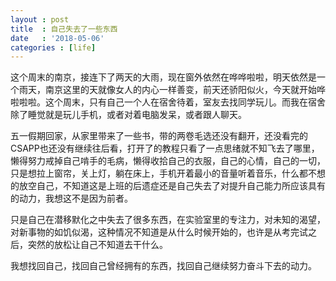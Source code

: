 ```yaml
---
layout : post
title  : 自己失去了一些东西
date   : '2018-05-06'
categories : [life]
---
```


这个周末的南京，接连下了两天的大雨，现在窗外依然在哗哗啦啦，明天依然是一个雨天，南京这里的天就像女人的内心一样善变，前天还骄阳似火，今天就开始哗啦啦啦。这个周末，只有自己一个人在宿舍待着，室友去找同学玩儿。而我在宿舍除了睡觉就是玩儿手机，或者对着电脑发呆，或者跟人聊天。

五一假期回家，从家里带来了一些书，带的两卷毛选还没有翻开，还没看完的CSAPP也还没有继续往后看，打开了的教程只看了一点思绪就不知飞去了哪里，懒得努力戒掉自己啃手的毛病，懒得收拾自己的衣服，自己的心情，自己的一切，只是想拉上窗帘，关上灯，躺在床上，手机开着最小的音量听着音乐，什么都不想的放空自己，不知道这是上班的后遗症还是自己失去了对提升自己能力所应该具有的动力，我想这不是因为前者。

只是自己在潜移默化之中失去了很多东西，在实验室里的专注力，对未知的渴望，对新事物的如饥似渴，这种情况不知道是从什么时候开始的，也许是从考完试之后，突然的放松让自己不知道去干什么。

我想找回自己，找回自己曾经拥有的东西，找回自己继续努力奋斗下去的动力。